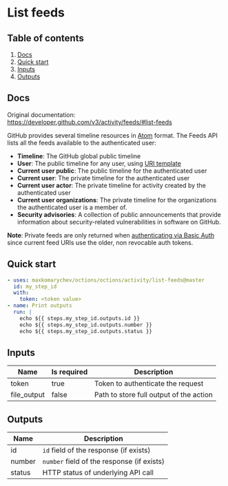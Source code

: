 # List feeds

## Table of contents

1. [Docs](#docs)
1. [Quick start](#quick-start)
1. [Inputs](#inputs)
1. [Outputs](#outputs)

<a name="quick-start" ></a>
## Docs

Original documentation: https://developer.github.com/v3/activity/feeds/#list-feeds

GitHub provides several timeline resources in [Atom](http://en.wikipedia.org/wiki/Atom_(standard)) format. The Feeds API lists all the feeds available to the authenticated user:

*   **Timeline**: The GitHub global public timeline
*   **User**: The public timeline for any user, using [URI template](https://developer.github.com/v3/#hypermedia)
*   **Current user public**: The public timeline for the authenticated user
*   **Current user**: The private timeline for the authenticated user
*   **Current user actor**: The private timeline for activity created by the authenticated user
*   **Current user organizations**: The private timeline for the organizations the authenticated user is a member of.
*   **Security advisories**: A collection of public announcements that provide information about security-related vulnerabilities in software on GitHub.

**Note**: Private feeds are only returned when [authenticating via Basic Auth](https://developer.github.com/v3/#basic-authentication) since current feed URIs use the older, non revocable auth tokens.


<a name="quick start" ></a>
## Quick start

```yaml
- uses: maxkomarychev/octions/octions/activity/list-feeds@master
  id: my_step_id
  with:
    token: <token value>
- name: Print outputs
  run: |
    echo ${{ steps.my_step_id.outputs.id }}
    echo ${{ steps.my_step_id.outputs.number }}
    echo ${{ steps.my_step_id.outputs.status }}
```


<a name="inputs" ></a>
## Inputs

| Name | Is required | Description |
|---|---|---|
|token|true|Token to authenticate the request
|file_output|false|Path to store full output of the action

<a name="outputs" ></a>
## Outputs

| Name | Description |
|---|---|
|id|`id` field of the response (if exists)|
|number|`number` field of the response (if exists)|
|status|HTTP status of underlying API call|

